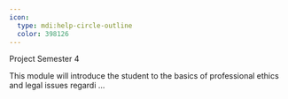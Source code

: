 ```yaml
---
icon:
  type: mdi:help-circle-outline
  color: 398126
---
```


Project Semester 4

This module will introduce the student to the basics of professional ethics and legal issues regardi ... 
